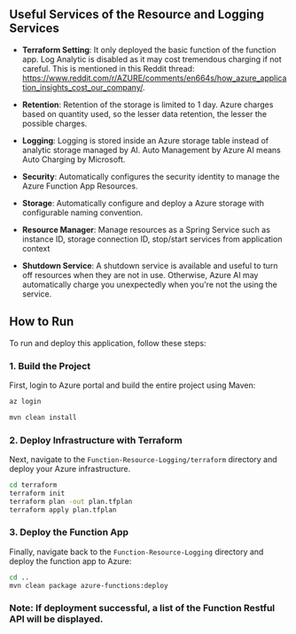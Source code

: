 ## Useful Services of the Resource and Logging Services

- **Terraform Setting**: It only deployed the basic function of the function app. Log Analytic is disabled as it may cost tremendous charging if not careful. This is mentioned in this Reddit thread: https://www.reddit.com/r/AZURE/comments/en664s/how_azure_application_insights_cost_our_company/.

- **Retention**: Retention of the storage is limited to 1 day. Azure charges based on quantity used, so the lesser data retention, the lesser the possible charges.

- **Logging**: Logging is stored inside an Azure storage table instead of analytic storage managed by AI. Auto Management by Azure AI means Auto Charging by Microsoft.

- **Security**: Automatically configures the security identity to manage the Azure Function App Resources.

- **Storage**: Automatically configure and deploy a Azure storage with configurable naming convention. 

- **Resource Manager**: Manage resources as a Spring Service such as instance ID, storage connection ID, stop/start services from application context

- **Shutdown Service**: A shutdown service is available and useful to turn off resources when they are not in use. Otherwise, Azure AI may automatically charge you unexpectedly when you're not the using the service.

## How to Run

To run and deploy this application, follow these steps:

### 1. Build the Project

First, login to Azure portal and build the entire project using Maven:

```bash
az login

mvn clean install
```

### 2. Deploy Infrastructure with Terraform

Next, navigate to the `Function-Resource-Logging/terraform` directory and deploy your Azure infrastructure.

```bash
cd terraform
terraform init
terraform plan -out plan.tfplan
terraform apply plan.tfplan
```

### 3. Deploy the Function App

Finally, navigate back to the `Function-Resource-Logging` directory and deploy the function app to Azure:

```bash
cd ..
mvn clean package azure-functions:deploy
```

### Note: If deployment successful, a list of the Function Restful API will be displayed.